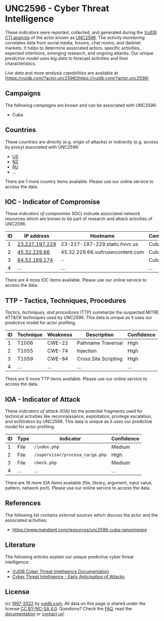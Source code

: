 # UNC2596 - Cyber Threat Intelligence

These _indicators_ were reported, collected, and generated during the [VulDB CTI analysis](https://vuldb.com/?kb.cti) of the actor known as [UNC2596](https://vuldb.com/?actor.unc2596). The _activity monitoring_ correlates data from social media, forums, chat rooms, and darknet markets. It helps to determine associated actors, specific activities, expected intentions, emerging research, and ongoing attacks. Our unique _predictive model_ uses _big data_ to forecast activities and their characteristics.

_Live data_ and more _analysis capabilities_ are available at [https://vuldb.com/?actor.unc2596](https://vuldb.com/?actor.unc2596)

## Campaigns

The following _campaigns_ are known and can be associated with UNC2596:

* Cuba

## Countries

These _countries_ are directly (e.g. origin of attacks) or indirectly (e.g. access by proxy) associated with UNC2596:

* [US](https://vuldb.com/?country.us)
* [NZ](https://vuldb.com/?country.nz)
* [RU](https://vuldb.com/?country.ru)
* ...

There are 1 more country items available. Please use our online service to access the data.

## IOC - Indicator of Compromise

These _indicators of compromise_ (IOC) indicate associated network resources which are known to be part of research and attack activities of UNC2596.

ID | IP address | Hostname | Campaign | Confidence
-- | ---------- | -------- | -------- | ----------
1 | [23.227.197.229](https://vuldb.com/?ip.23.227.197.229) | 23-227-197-229.static.hvvc.us | Cuba | High
2 | [45.32.229.66](https://vuldb.com/?ip.45.32.229.66) | 45.32.229.66.vultrusercontent.com | Cuba | High
3 | [64.52.169.174](https://vuldb.com/?ip.64.52.169.174) | - | Cuba | High
4 | ... | ... | ... | ...

There are 4 more IOC items available. Please use our online service to access the data.

## TTP - Tactics, Techniques, Procedures

_Tactics, techniques, and procedures_ (TTP) summarize the suspected MITRE ATT&CK techniques used by _UNC2596_. This data is unique as it uses our predictive model for actor profiling.

ID | Technique | Weakness | Description | Confidence
-- | --------- | -------- | ----------- | ----------
1 | T1006 | CWE-22 | Pathname Traversal | High
2 | T1055 | CWE-74 | Injection | High
3 | T1059 | CWE-94 | Cross Site Scripting | High
4 | ... | ... | ... | ...

There are 6 more TTP items available. Please use our online service to access the data.

## IOA - Indicator of Attack

These _indicators of attack_ (IOA) list the potential fragments used for technical activities like reconnaissance, exploitation, privilege escalation, and exfiltration by UNC2596. This data is unique as it uses our predictive model for actor profiling.

ID | Type | Indicator | Confidence
-- | ---- | --------- | ----------
1 | File | `/index.php` | Medium
2 | File | `/supervisor/procesa_carga.php` | High
3 | File | `check.php` | Medium
4 | ... | ... | ...

There are 18 more IOA items available (file, library, argument, input value, pattern, network port). Please use our online service to access the data.

## References

The following list contains _external sources_ which discuss the actor and the associated activities:

* https://www.mandiant.com/resources/unc2596-cuba-ransomware

## Literature

The following _articles_ explain our unique predictive cyber threat intelligence:

* [VulDB Cyber Threat Intelligence Documentation](https://vuldb.com/?kb.cti)
* [Cyber Threat Intelligence - Early Anticipation of Attacks](https://www.scip.ch/en/?labs.20201022)

## License

(c) [1997-2022](https://vuldb.com/?kb.changelog) by [vuldb.com](https://vuldb.com/?kb.about). All data on this page is shared under the license [CC BY-NC-SA 4.0](https://creativecommons.org/licenses/by-nc-sa/4.0/). Questions? Check the [FAQ](https://vuldb.com/?kb.faq), read the [documentation](https://vuldb.com/?kb) or [contact us](https://vuldb.com/?contact)!
